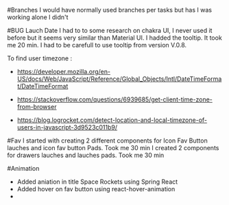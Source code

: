 #Branches
I would have normally used branches per tasks but has I was working alone I didn't

#BUG Lauch Date
I had to to some research on chakra UI, I never used it before but it seems very similar than Material UI. I hadded the tooltip. It took me 20 min. I had to be carefull to use tooltip from version V.0.8.

To find user timezone : 
- https://developer.mozilla.org/en-US/docs/Web/JavaScript/Reference/Global_Objects/Intl/DateTimeFormat/DateTimeFormat

- https://stackoverflow.com/questions/6939685/get-client-time-zone-from-browser

- https://blog.logrocket.com/detect-location-and-local-timezone-of-users-in-javascript-3d9523c011b9/

#Fav
I started with creating 2 different components for Icon Fav Button lauches and icon fav button Pads. Took me 30 min
I created 2 components for drawers lauches and lauches pads. Took me 30 min

#Animation
- Added aniation in title Space Rockets using Spring React
- Added hover on fav button using react-hover-animation
-

